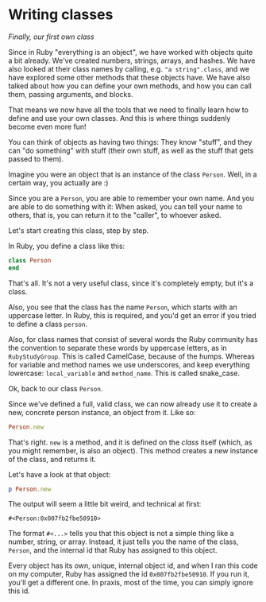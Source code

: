 # Writing classes

*Finally, our first own class*

Since in Ruby "everything is an object", we have worked with objects quite a
bit already. We've created numbers, strings, arrays, and hashes. We have also
looked at their class names by calling, e.g. `"a string".class`, and we have
explored some other methods that these objects have. We have also talked about
how you can define your own methods, and how you can call them, passing
arguments, and blocks.

That means we now have all the tools that we need to finally learn how to
define and use your own classes. And this is where things suddenly become even
more fun!

You can think of objects as having two things: They know "stuff", and they can
"do something" with stuff (their own stuff, as well as the stuff that gets
passed to them).

Imagine you were an object that is an instance of the class `Person`. Well, in
a certain way, you actually are :)

Since you are a `Person`, you are able to remember your own name. And you are
able to do something with it: When asked, you can tell your name to others,
that is, you can return it to the "caller", to whoever asked.

Let's start creating this class, step by step.

In Ruby, you define a class like this:

```ruby
class Person
end
```

That's all. It's not a very useful class, since it's completely empty, but
it's a class.

Also, you see that the class has the name `Person`, which starts with an
uppercase letter. In Ruby, this is required, and you'd get an error if you
tried to define a class `person`.

Also, for class names that consist of several words the Ruby community has the
convention to separate these words by uppercase letters, as in
`RubyStudyGroup`.  This is called CamelCase, because of the humps. Whereas for
variable and method names we use underscores, and keep everything lowercase:
`local_variable` and `method_name`. This is called snake_case.

Ok, back to our class `Person`.

Since we've defined a full, valid class, we can now already use it to create a
new, concrete person instance, an object from it. Like so:

```ruby
Person.new
```

That's right. `new` is a method, and it is defined on the *class* itself
(which, as you might remember, is also an object). This method creates a new
instance of the class, and returns it.

Let's have a look at that object:

```ruby
p Person.new
```

The output will seem a little bit weird, and technical at first:

```
#<Person:0x007fb2fbe50910>
```

The format `#<...>` tells you that this object is not a simple thing like a
number, string, or array. Instead, it just tells you the name of the class,
`Person`, and the internal id that Ruby has assigned to this object.

Every object has its own, unique, internal object id, and when I ran this code
on my computer, Ruby has assigned the id `0x007fb2fbe50910`. If you run it,
you'll get a different one. In praxis, most of the time, you can simply ignore
this id.

